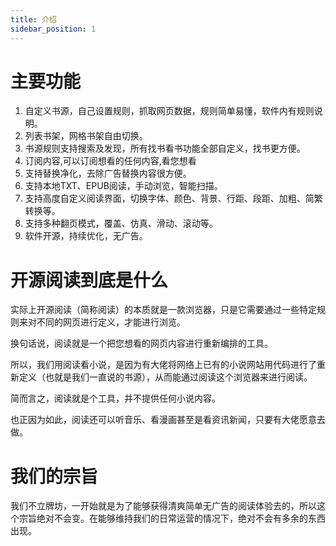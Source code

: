 ```yaml
---
title: 介绍
sidebar_position: 1
---
```


# 主要功能

1.  自定义书源，自己设置规则，抓取网页数据，规则简单易懂，软件内有规则说明。
2.  列表书架，网格书架自由切换。
3.  书源规则支持搜索及发现，所有找书看书功能全部自定义，找书更方便。
4.  订阅内容,可以订阅想看的任何内容,看您想看
5.  支持替换净化，去除广告替换内容很方便。
6.  支持本地TXT、EPUB阅读，手动浏览，智能扫描。
7.  支持高度自定义阅读界面，切换字体、颜色、背景、行距、段距、加粗、简繁转换等。
8.  支持多种翻页模式，覆盖、仿真、滑动、滚动等。
9.  软件开源，持续优化，无广告。

# 开源阅读到底是什么

实际上开源阅读（简称阅读）的本质就是一款浏览器，只是它需要通过一些特定规则来对不同的网页进行定义，才能进行浏览。

换句话说，阅读就是一个把您想看的网页内容进行重新编排的工具。

所以，我们用阅读看小说，是因为有大佬将网络上已有的小说网站用代码进行了重新定义（也就是我们一直说的书源），从而能通过阅读这个浏览器来进行阅读。
 
简而言之，阅读就是个工具，并不提供任何小说内容。
 
也正因为如此，阅读还可以听音乐、看漫画甚至是看资讯新闻，只要有大佬愿意去做。

# 我们的宗旨

我们不立牌坊，一开始就是为了能够获得清爽简单无广告的阅读体验去的，所以这个宗旨绝对不会变。在能够维持我们的日常运营的情况下，绝对不会有多余的东西出现。